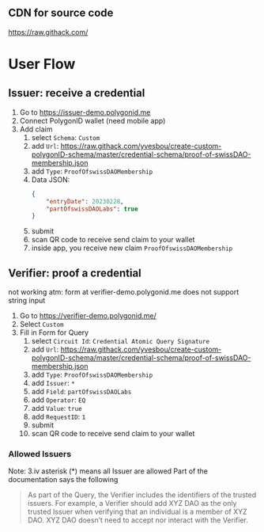 
## CDN for source code
https://raw.githack.com/


# User Flow
## Issuer: receive a credential
1. Go to https://issuer-demo.polygonid.me
2. Connect PolygonID wallet (need mobile app)
3. Add claim
    1. select `Schema`: `Custom`
    2. add `Url`: https://raw.githack.com/yvesbou/create-custom-polygonID-schema/master/credential-schema/proof-of-swissDAO-membership.json
    3. add `Type`: `ProofOfswissDAOMembership`
    4. Data JSON: 
        ```JSON
        {
            "entryDate": 20230228,
            "partOfswissDAOLabs": true
        }
        ```
    5. submit
    6. scan QR code to receive send claim to your wallet
    7. inside app, you receive new claim `ProofOfswissDAOMembership`


## Verifier: proof a credential

not working atm: form at verifier-demo.polygonid.me does not support string input

1. Go to https://verifier-demo.polygonid.me/
2. Select `Custom`
3. Fill in Form for Query
    1. select `Circuit Id`: `Credential Atomic Query Signature`
    2. add `Url`: https://raw.githack.com/yvesbou/create-custom-polygonID-schema/master/credential-schema/proof-of-swissDAO-membership.json
    3. add `Type`: `ProofOfswissDAOMembership`
    4. add `Issuer`: `*`
    5. add `Field`: `partOfswissDAOLabs`
    6. add `Operator`: `EQ`
    7. add `Value`: `true`
    8. add `RequestID`: `1`
    5. submit
    6. scan QR code to receive send claim to your wallet


### Allowed Issuers
Note: 3.iv asterisk (*) means all Issuer are allowed
Part of the documentation says the following

> As part of the Query, the Verifier includes the identifiers of the trusted issuers. For example, a Verifier should add XYZ DAO as the only trusted Issuer when verifying that an individual is a member of XYZ DAO. XYZ DAO doesn’t need to accept nor interact with the Verifier.